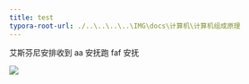 ```yaml
---
title: test
typora-root-url: ./..\..\..\..\IMG\docs\计算机\计算机组成原理
---
```

艾斯芬尼安排收到 aa 安抚跑 faf 安抚

![](122.png)